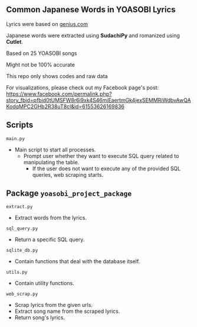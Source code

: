 ## Common Japanese Words in YOASOBI Lyrics
Lyrics were based on [genius.com](https://genius.com/artists/Yoasobi)

Japanese words were extracted using **SudachiPy** and romanized using **Cutlet**.

Based on 25 YOASOBI songs

Might not be 100% accurate

This repo only shows codes and raw data

For visualizations, please check out my Facebook page's post:
https://www.facebook.com/permalink.php?story_fbid=pfbid0tUMSFW8r6i9xk4S46miEaertmGk4jexSEMMRiWdbvAwQAKodqMPC2GHb2R38uT8cl&id=61553626169836

## Scripts
```main.py```
- Main script to start all processes.
  - Prompt user whether they want to execute SQL query related to manipulating the table.
    - If the user does not want to execute any of the provided SQL queries, web scraping starts.

## Package ```yoasobi_project_package```
```extract.py```
- Extract words from the lyrics.

```sql_query.py```
- Return a specific SQL query.

```sqlite_db.py```
- Contain functions that deal with the database itself.

```utils.py```
- Contain utility functions.

```web_scrap.py```
- Scrap lyrics from the given urls.
- Extract song name from the scraped lyrics.
- Return song's lyrics.